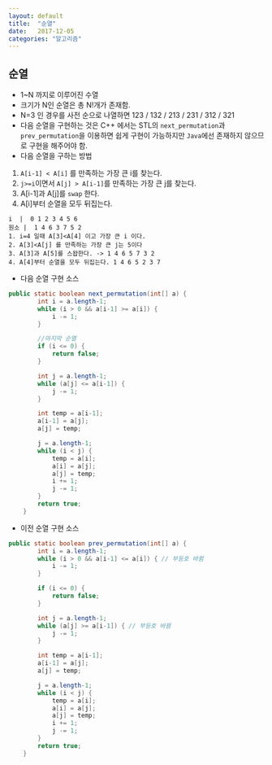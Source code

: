 ```yaml
---
layout: default
title:  "순열"
date:   2017-12-05
categories: "알고리즘"
---
```


## 순열
* 1~N 까지로 이루어진 수열
* 크기가 N인 순열은 총 N!개가 존재함.
* N=3 인 경우를 사전 순으로 나열하면 123 / 132 / 213 / 231 / 312 / 321
* 다음 순열을 구현하는 것은 C++ 에서는 STL의 `next_permutation`과 `prev_permutation`을 이용하면
 쉽게 구현이 가능하지만 `Java`에선 존재하지 않으므로 구현을 해주어야 함.
* 다음 순열을 구하는 방법
 1. `A[i-1] < A[i]` 를 만족하는 가장 큰 i를 찾는다.
 2. `j>=i`이면서 `A[j] > A[i-1]`를 만족하는 가장 큰 j를 찾는다.
 3. A[i-1]과 A[j]를 `swap` 한다.
 4. A[i]부터 순열을 모두 뒤집는다.

 ```
 i  |  0 1 2 3 4 5 6
원소 |  1 4 6 3 7 5 2
 1. i=4 일때 A[3]<A[4] 이고 가장 큰 i 이다.
 2. A[3]<A[j] 를 만족하는 가장 큰 j는 5이다
 3. A[3]과 A[5]를 스왑한다. -> 1 4 6 5 7 3 2
 4. A[4]부터 순열을 모두 뒤집는다. 1 4 6 5 2 3 7
 ```

* 다음 순열 구현 소스

```java
public static boolean next_permutation(int[] a) {
        int i = a.length-1;
        while (i > 0 && a[i-1] >= a[i]) {
            i -= 1;
        }

        //마지막 순열
        if (i <= 0) {
            return false;
        }

        int j = a.length-1;
        while (a[j] <= a[i-1]) {
            j -= 1;
        }

        int temp = a[i-1];
        a[i-1] = a[j];
        a[j] = temp;

        j = a.length-1;
        while (i < j) {
            temp = a[i];
            a[i] = a[j];
            a[j] = temp;
            i += 1;
            j -= 1;
        }
        return true;
    }
```

* 이전 순열 구현 소스

```java
public static boolean prev_permutation(int[] a) {
        int i = a.length-1;
        while (i > 0 && a[i-1] <= a[i]) { // 부등호 바뀜
            i -= 1;
        }

        if (i <= 0) {
            return false;
        }

        int j = a.length-1;
        while (a[j] >= a[i-1]) { // 부등호 바뀜
            j -= 1;
        }

        int temp = a[i-1];
        a[i-1] = a[j];
        a[j] = temp;

        j = a.length-1;
        while (i < j) {
            temp = a[i];
            a[i] = a[j];
            a[j] = temp;
            i += 1;
            j -= 1;
        }
        return true;
    }

```